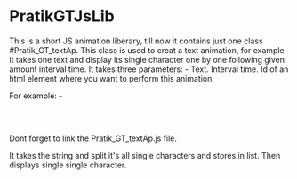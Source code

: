 # PratikGTJsLib
This is a short JS animation liberary, till now it contains just one class #Pratik_GT_textAp.
This class is used to creat a text animation, for example it takes one text and display its single character one by one following given amount interval time.
It takes three parameters: -
Text.
Interval time.
Id of an html element where you want to perform this animation.

For example: -
<pre>
<script src="https://gt6192.github.io/PratikGTJsLib/Pratik_GT_textAp.js"><script>
<script>
window.onload = function(){
new Pratik_GT_textAp("hello world!", 100, "mytext");
}
</script>
</pre>
Dont forget to link the Pratik_GT_textAp.js file.

It takes the string and split it's all single characters and stores in list. Then displays single single character.
